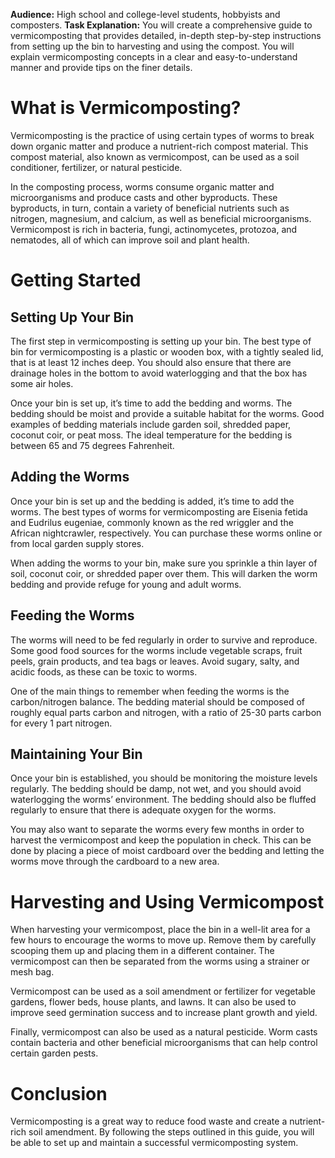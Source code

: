 **Audience:** High school and college-level students, hobbyists and composters.
**Task Explanation:** You will create a comprehensive guide to vermicomposting that provides detailed, in-depth step-by-step instructions from setting up the bin to harvesting and using the compost. You will explain vermicomposting concepts in a clear and easy-to-understand manner and provide tips on the finer details.

# What is Vermicomposting?
Vermicomposting is the practice of using certain types of worms to break down organic matter and produce a nutrient-rich compost material. This compost material, also known as vermicompost, can be used as a soil conditioner, fertilizer, or natural pesticide.

In the composting process, worms consume organic matter and microorganisms and produce casts and other byproducts. These byproducts, in turn, contain a variety of beneficial nutrients such as nitrogen, magnesium, and calcium, as well as beneficial microorganisms. Vermicompost is rich in bacteria, fungi, actinomycetes, protozoa, and nematodes, all of which can improve soil and plant health.

# Getting Started
## Setting Up Your Bin 
The first step in vermicomposting is setting up your bin. The best type of bin for vermicomposting is a plastic or wooden box, with a tightly sealed lid, that is at least 12 inches deep. You should also ensure that there are drainage holes in the bottom to avoid waterlogging and that the box has some air holes. 

Once your bin is set up, it’s time to add the bedding and worms. The bedding should be moist and provide a suitable habitat for the worms. Good examples of bedding materials include garden soil, shredded paper, coconut coir, or peat moss. The ideal temperature for the bedding is between 65 and 75 degrees Fahrenheit.

## Adding the Worms 
Once your bin is set up and the bedding is added, it’s time to add the worms. The best types of worms for vermicomposting are Eisenia fetida and Eudrilus eugeniae, commonly known as the red wriggler and the African nightcrawler, respectively. You can purchase these worms online or from local garden supply stores.

When adding the worms to your bin, make sure you sprinkle a thin layer of soil, coconut coir, or shredded paper over them. This will darken the worm bedding and provide refuge for young and adult worms. 

## Feeding the Worms 
The worms will need to be fed regularly in order to survive and reproduce. Some good food sources for the worms include vegetable scraps, fruit peels, grain products, and tea bags or leaves. Avoid sugary, salty, and acidic foods, as these can be toxic to worms.

One of the main things to remember when feeding the worms is the carbon/nitrogen balance. The bedding material should be composed of roughly equal parts carbon and nitrogen, with a ratio of 25-30 parts carbon for every 1 part nitrogen. 

## Maintaining Your Bin 
Once your bin is established, you should be monitoring the moisture levels regularly. The bedding should be damp, not wet, and you should avoid waterlogging the worms’ environment. The bedding should also be fluffed regularly to ensure that there is adequate oxygen for the worms.

You may also want to separate the worms every few months in order to harvest the vermicompost and keep the population in check. This can be done by placing a piece of moist cardboard over the bedding and letting the worms move through the cardboard to a new area. 

# Harvesting and Using Vermicompost
When harvesting your vermicompost, place the bin in a well-lit area for a few hours to encourage the worms to move up. Remove them by carefully scooping them up and placing them in a different container. The vermicompost can then be separated from the worms using a strainer or mesh bag. 

Vermicompost can be used as a soil amendment or fertilizer for vegetable gardens, flower beds, house plants, and lawns. It can also be used to improve seed germination success and to increase plant growth and yield. 

Finally, vermicompost can also be used as a natural pesticide. Worm casts contain bacteria and other beneficial microorganisms that can help control certain garden pests. 

# Conclusion 
Vermicomposting is a great way to reduce food waste and create a nutrient-rich soil amendment. By following the steps outlined in this guide, you will be able to set up and maintain a successful vermicomposting system.